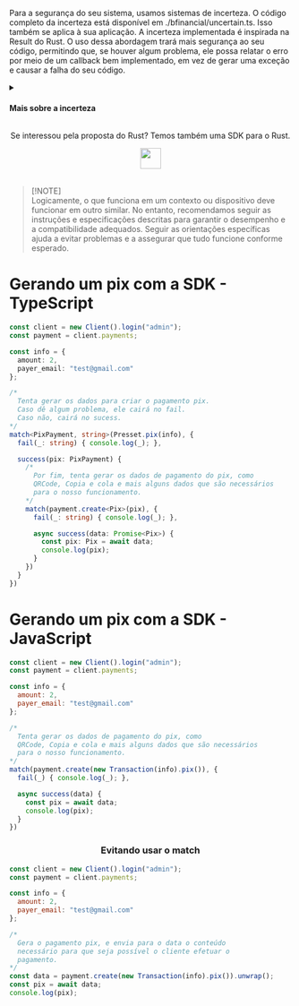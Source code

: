 Para a segurança do seu sistema, usamos sistemas de incerteza. O código completo da incerteza está disponível em ./bfinancial/uncertain.ts. Isso também se aplica à sua aplicação. A incerteza implementada é inspirada na Result do Rust. O uso dessa abordagem trará mais segurança ao seu código, permitindo que, se houver algum problema, ele possa relatar o erro por meio de um callback bem implementado, em vez de gerar uma exceção e causar a falha do seu código.

<div><details>
<summary align="left"><h4>Mais sobre a incerteza</h4></summary>

## Como Funciona
O sistema de incertezas que implementamos tem como base a ideia de que, em vez de lançar exceções quando ocorrem erros, ele fornece uma estrutura para que esses erros sejam tratados de forma controlada e previsível. Essa estrutura permite que você defina callbacks específicos para tratar diferentes tipos de erros, garantindo que o fluxo do programa não seja interrompido abruptamente.

Por exemplo, ao invés de uma função que pode lançar uma exceção e causar a parada do seu código, você terá uma função que retorna um objeto que indica o sucesso ou o erro da operação. Dependendo do resultado, você pode decidir como proceder, seja corrigindo o erro ou tentando uma abordagem alternativa.

## Vantagens em um Sistema de Pagamentos
A implementação de um sistema de incertezas é particularmente vantajosa em um sistema de pagamentos, onde a integridade e a segurança das transações são cruciais. Veja algumas das principais vantagens:

1. **Robustez e Resiliência:** Em sistemas de pagamentos, erros podem ocorrer em diversas etapas, como validação de cartões, comunicação com gateways de pagamento ou processamento de transações. Utilizando a abordagem de incerteza, você pode garantir que os erros sejam tratados de maneira controlada, sem interromper o processo de pagamento ou afetar a experiência do usuário.

2. **Tratamento Específico de Erros:** Ao ter um controle mais granular sobre os tipos de erros, você pode implementar lógicas específicas para cada cenário. Por exemplo, erros de validação de cartão podem ser tratados com mensagens específicas para o usuário, enquanto problemas de comunicação com o gateway podem acionar tentativas de reenvio ou notificações para a equipe de suporte.

3. **Melhoria na Experiência do Usuário:** Em vez de um sistema que falha silenciosamente ou exibe mensagens genéricas de erro, você pode fornecer feedback mais detalhado e ações corretivas, o que melhora a confiança do usuário no sistema e reduz a frustração.

4. **Facilidade de Manutenção:** A estrutura de incerteza facilita a manutenção do código, permitindo que você adicione, remova ou modifique a forma como os erros são tratados sem precisar alterar o fluxo principal do programa. Isso simplifica a atualização e a escalabilidade do sistema de pagamentos.

5. **Segurança Adicional:** Ao lidar com erros de forma controlada, você reduz o risco de falhas catastróficas que poderiam comprometer a segurança das transações e dos dados dos usuários.

A implementação dessa abordagem traz uma camada adicional de segurança e flexibilidade ao seu sistema de pagamentos, ajudando a garantir que ele seja mais confiável e mais fácil de manter ao longo do tempo.
<br>

#
<br>

</details>
</div>

<div align="center">

Se interessou pela proposta do Rust? Temos também uma SDK para o Rust. 

<a href="https://github.com/BFlex-financial/bfinancial-rs" target="_blank"><img height="37px" src="https://img.shields.io/badge/Me%20interessei-843057"></a>
<br>
<br>
</div>

> [!NOTE]\
> Logicamente, o que funciona em um contexto ou dispositivo deve funcionar em outro similar. No entanto, recomendamos seguir as instruções e especificações descritas para garantir o desempenho e a compatibilidade adequados. Seguir as orientações específicas ajuda a evitar problemas e a assegurar que tudo funcione conforme esperado.

# Gerando um pix com a SDK - TypeScript
```ts
const client = new Client().login("admin");
const payment = client.payments;

const info = {
  amount: 2,
  payer_email: "test@gmail.com"
};

/*
  Tenta gerar os dados para criar o pagamento pix.
  Caso dê algum problema, ele cairá no fail.
  Caso não, cairá no sucess. 
*/
match<PixPayment, string>(Presset.pix(info), {
  fail(_: string) { console.log(_); },

  success(pix: PixPayment) {
    /* 
      Por fim, tenta gerar os dados de pagamento do pix, como
      QRCode, Copia e cola e mais alguns dados que são necessários
      para o nosso funcionamento.
    */
    match(payment.create<Pix>(pix), {
      fail(_: string) { console.log(_); },

      async success(data: Promise<Pix>) {
        const pix: Pix = await data;
        console.log(pix);   
      }
    })
  }
})
```

# Gerando um pix com a SDK - JavaScript
```js
const client = new Client().login("admin");
const payment = client.payments;

const info = {
  amount: 2,
  payer_email: "test@gmail.com"
};

/*
  Tenta gerar os dados de pagamento do pix, como
  QRCode, Copia e cola e mais alguns dados que são necessários
  para o nosso funcionamento.
*/
match(payment.create(new Transaction(info).pix()), {
  fail(_) { console.log(_); },

  async success(data) {
    const pix = await data;
    console.log(pix);
  }
})
```
<div align="center">

### Evitando usar o match
</div>

```js
const client = new Client().login("admin");
const payment = client.payments;

const info = {
  amount: 2,
  payer_email: "test@gmail.com"
};

/*
  Gera o pagamento pix, e envia para o data o conteúdo
  necessário para que seja possível o cliente efetuar o 
  pagamento.
*/
const data = payment.create(new Transaction(info).pix()).unwrap();
const pix = await data;
console.log(pix);
```
